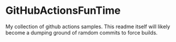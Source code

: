 # GitHubActionsFunTime
My collection of github actions samples. This readme itself will likely become a dumping ground of ramdom commits to force builds.
